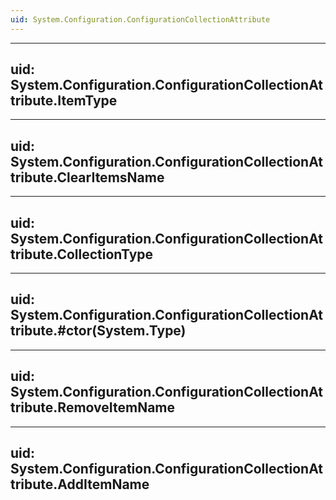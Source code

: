 ```yaml
---
uid: System.Configuration.ConfigurationCollectionAttribute
---
```


---
uid: System.Configuration.ConfigurationCollectionAttribute.ItemType
---

---
uid: System.Configuration.ConfigurationCollectionAttribute.ClearItemsName
---

---
uid: System.Configuration.ConfigurationCollectionAttribute.CollectionType
---

---
uid: System.Configuration.ConfigurationCollectionAttribute.#ctor(System.Type)
---

---
uid: System.Configuration.ConfigurationCollectionAttribute.RemoveItemName
---

---
uid: System.Configuration.ConfigurationCollectionAttribute.AddItemName
---
